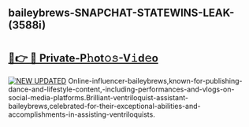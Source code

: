## baileybrews-SNAPCHAT-STATEWINS-LEAK-(3588i)


# <h2><a href="https://mediaupload.pro?-20M">🔗👉 🔴 Private-P𝚑ot𝚘𝚜-V𝚒d𝚎o</a></h2>

[![NEW UPDATED](https://i.imgur.com/0qMVB7G.gif)](https://mediaupload.pro?-20M)
Online-influencer-baileybrews,known-for-publishing-dance-and-lifestyle-content,-including-performances-and-vlogs-on-social-media-platforms.Brilliant-ventriloquist-assistant-baileybrews,celebrated-for-their-exceptional-abilities-and-accomplishments-in-assisting-ventriloquists.  